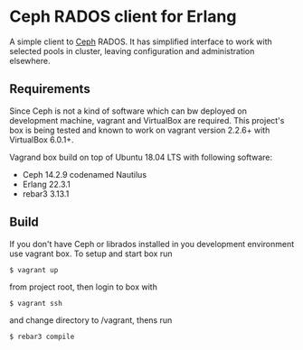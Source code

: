 Ceph RADOS client for Erlang
============================

A simple client to [Ceph](https://ceph.io) RADOS.
It has simplified interface to work with selected
pools in cluster, leaving configuration and administration
elsewhere.

Requirements
------------

Since Ceph is not a kind of software which can bw deployed
on development machine, vagrant and VirtualBox are required.
This project's box is being tested and known to work on vagrant
version 2.2.6+ with VirtualBox 6.0.1+.

Vagrand box build on top of Ubuntu 18.04 LTS with following software:
- Ceph 14.2.9 codenamed Nautilus
- Erlang 22.3.1
- rebar3 3.13.1

Build
-----

If you don't have Ceph or librados installed in you development
environment use vagrant box. To setup and start box run

    $ vagrant up

from project root, then login to box with

    $ vagrant ssh

and change directory to /vagrant, thens run

    $ rebar3 compile
